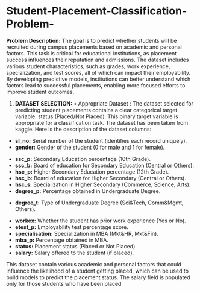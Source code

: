 # Student-Placement-Classification-Problem-

**Problem Description:**
The goal is to predict whether students will be recruited during campus placements based on academic and personal factors. This task is critical for educational institutions, as placement success influences their reputation and admissions. The dataset includes various student characteristics, such as grades, work experience, specialization, and test scores, all of which can impact their employability. By developing predictive models, institutions can better understand which factors lead to successful placements, enabling more focused efforts to improve student outcomes.

1.	**DATASET SELECTION:**
•	Appropriate Dataset : The dataset selected for predicting student placements contains a clear categorical target variable: status (Placed/Not Placed). This binary target variable is appropriate for a classification task. The dataset has been taken from kaggle.
Here is the description of the dataset columns:
- **sl_no:** Serial number of the student (identifies each record uniquely).
- **gender:** Gender of the student (0 for male and 1 for female).
* **ssc_p:** Secondary Education percentage (10th Grade).
* **ssc_b:** Board of education for Secondary Education (Central or Others).
* **hsc_p:** Higher Secondary Education percentage (12th Grade).
* **hsc_b:** Board of education for Higher Secondary (Central or Others).
* **hsc_s:** Specialization in Higher Secondary (Commerce, Science, Arts).
* **degree_p:** Percentage obtained in Undergraduate Degree.
- **degree_t:** Type of Undergraduate Degree (Sci&Tech, Comm&Mgmt, Others).
* **workex:** Whether the student has prior work experience (Yes or No).
* **etest_p:** Employability test percentage score.
* **specialisation:** Specialization in MBA (Mkt&HR, Mkt&Fin).
* **mba_p:** Percentage obtained in MBA.
* **status:** Placement status (Placed or Not Placed).
* **salary:** Salary offered to the student (if placed).

This dataset contain various academic and personal factors that could influence the likelihood of a student getting placed, which can be used to build models to predict the placement status. The salary field is populated only for those students who have been placed


